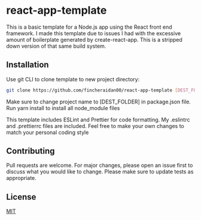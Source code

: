 # react-app-template
This is a basic template for a Node.js app using the React front end framework.
I made this template due to issues I had with the excessive amount of boilerplate generated by create-react-app. This is a stripped down version of that same build system.

## Installation
Use git CLI to clone template to new project directory:
``` bash
git clone https://github.com/fincheraidan00/react-app-template [DEST_FOLDER]
```

Make sure to change project name to [DEST_FOLDER] in package.json file.
Run yarn install to install all node_module files

This template includes ESLint and Prettier for code formatting. 
My .eslintrc and .prettierrc files are included. Feel free to make your own changes to match your personal coding style

## Contributing
Pull requests are welcome. For major changes, please open an issue first to discuss what you would like to change.
Please make sure to update tests as appropriate.

## License
[MIT](https://choosealicense.com/licenses/mit/)

